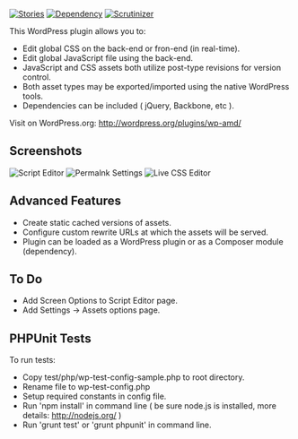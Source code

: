 [![Stories](https://badge.waffle.io/usabilitydynamics/wp-amd.png?label=ready&title=Ready)](https://waffle.io/usabilitydynamics/wp-amd)
[![Dependency](https://gemnasium.com/UsabilityDynamics/wp-amd.svg)](https://gemnasium.com/UsabilityDynamics/wp-amd)
[![Scrutinizer](http://img.shields.io/scrutinizer/g/UsabilityDynamics/wp-amd.svg)](httpshttps://scrutinizer-ci.com/g/UsabilityDynamics/wp-amd)

This WordPress plugin allows you to:

* Edit global CSS on the back-end or fron-end (in real-time).
* Edit global JavaScript file using the back-end.
* JavaScript and CSS assets both utilize post-type revisions for version control.
* Both asset types may be exported/imported using the native WordPress tools.
* Dependencies can be included ( jQuery, Backbone, etc ).

Visit on WordPress.org: http://wordpress.org/plugins/wp-amd/

## Screenshots

![Script Editor](http://content.screencast.com/users/TwinCitiesTech.com/folders/Jing/media/1e02790f-83f4-418d-9e2e-218e1bae8686/00000685.png)
![Permalnk Settings](http://content.screencast.com/users/TwinCitiesTech.com/folders/Jing/media/ac1ff2ce-a50e-4c0d-a160-764e0884998c/00000683.png)
![Live CSS Editor](http://content.screencast.com/users/TwinCitiesTech.com/folders/Jing/media/1e02790f-83f4-418d-9e2e-218e1bae8686/00000685.png)

## Advanced Features
* Create static cached versions of assets.
* Configure custom rewrite URLs at which the assets will be served.
* Plugin can be loaded as a WordPress plugin or as a Composer module (dependency).

## To Do
* Add Screen Options to Script Editor page.
* Add Settings -> Assets options page.

## PHPUnit Tests

To run tests:
* Copy test/php/wp-test-config-sample.php to root directory.
* Rename file to wp-test-config.php
* Setup required constants in config file.
* Run 'npm install' in command line ( be sure node.js is installed, more details: http://nodejs.org/ )
* Run 'grunt test' or 'grunt phpunit' in command line.
